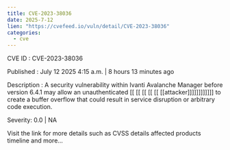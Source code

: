 ```yaml
---
title: CVE-2023-38036
date: 2025-7-12
lien: "https://cvefeed.io/vuln/detail/CVE-2023-38036"
categories:
  - cve
---
```


CVE ID : CVE-2023-38036

Published :  July 12
2025
4:15 a.m. | 8 hours
13 minutes ago

Description : A security vulnerability within Ivanti Avalanche Manager before version 6.4.1 may allow an unauthenticated  [[ [[ [[ [[ [[ [[attacker]]]]]]]]]]]] to create a buffer overflow that could result in service disruption or arbitrary code execution.

Severity: 0.0 | NA

Visit the link for more details
such as CVSS details
affected products
timeline
and more...
